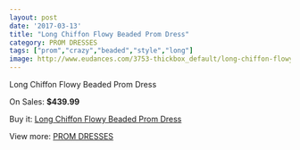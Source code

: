 ```yaml
---
layout: post
date: '2017-03-13'
title: "Long Chiffon Flowy Beaded Prom Dress"
category: PROM DRESSES
tags: ["prom","crazy","beaded","style","long"]
image: http://www.eudances.com/3753-thickbox_default/long-chiffon-flowy-beaded-prom-dress.jpg
---
```

Long Chiffon Flowy Beaded Prom Dress

On Sales: **$439.99**
<a href="https://www.eudances.com/en/prom-dresses/1249-long-chiffon-flowy-beaded-prom-dress.html"><amp-img layout="responsive" width="600" height="600" src="//www.eudances.com/3753-thickbox_default/long-chiffon-flowy-beaded-prom-dress.jpg" alt="Long Chiffon Flowy Beaded Prom Dress 0" /></a>
<a href="https://www.eudances.com/en/prom-dresses/1249-long-chiffon-flowy-beaded-prom-dress.html"><amp-img layout="responsive" width="600" height="600" src="//www.eudances.com/3754-thickbox_default/long-chiffon-flowy-beaded-prom-dress.jpg" alt="Long Chiffon Flowy Beaded Prom Dress 1" /></a>

Buy it: [Long Chiffon Flowy Beaded Prom Dress](https://www.eudances.com/en/prom-dresses/1249-long-chiffon-flowy-beaded-prom-dress.html "Long Chiffon Flowy Beaded Prom Dress")

View more: [PROM DRESSES](https://www.eudances.com/en/13-prom-dresses "PROM DRESSES")